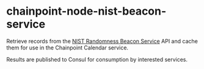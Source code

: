 # chainpoint-node-nist-beacon-service

Retrieve records from the [NIST Randomness Beacon Service](https://www.nist.gov/programs-projects/nist-randomness-beacon) API
and cache them for use in the Chainpoint Calendar service.

Results are published to Consul for consumption by interested services.